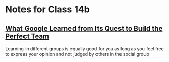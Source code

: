 # Notes for Class 14b

## [What Google Learned from Its Quest to Build the Perfect Team](https://www.google.com/amp/mobile.nytimes.com/2016/02/28/magazine/what-google-learned-from-its-quest-to-build-the-perfect-team.amp.html)

Learning in different groups is equally good for you as long as you feel free to express your opinion and not judged by others in the social group
